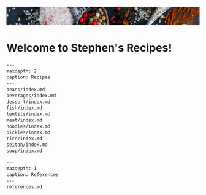 ![](spices.jpg)

# Welcome to Stephen's Recipes!

```{toctree}
---
maxdepth: 2
caption: Recipes
---
beans/index.md
beverages/index.md
dessert/index.md
fish/index.md
lentils/index.md
meat/index.md
noodles/index.md
pickles/index.md
rice/index.md
seitan/index.md
soup/index.md
```

```{toctree}
---
maxdepth: 1
caption: References
---
references.md
```

